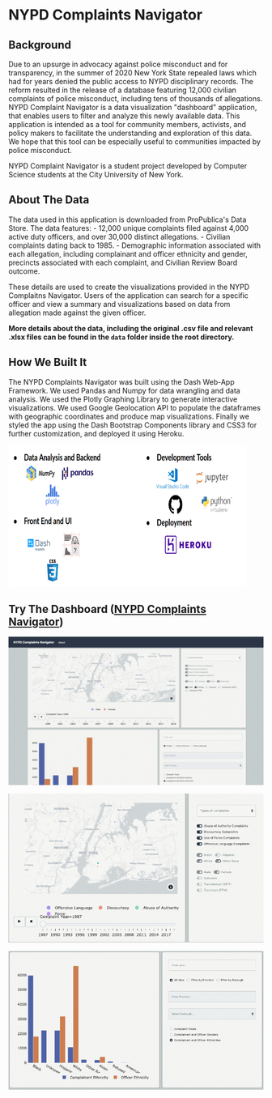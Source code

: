 # NYPD Complaints Navigator

## Background

Due to an upsurge in advocacy against police misconduct and for transparency, in the summer of 2020 New York State repealed laws which had for years denied the public access to NYPD disciplinary records. The reform resulted in the release of a database featuring 12,000 civilian complaints of police misconduct, including tens of thousands of allegations. NYPD Complaint Navigator is a data visualization "dashboard" application, that enables users to filter and analyze this newly available data. This application is intended as a tool for community members, activists, and policy makers to facilitate the understanding and exploration of this data. We hope that this tool can be especially useful to communities impacted by police misconduct.

NYPD Complaint Navigator is a student project developed by Computer Science students at the City University of New York.

## About The Data

The data used in this application is downloaded from ProPublica's Data Store. The data features: - 12,000 unique complaints filed against 4,000 active duty officers, and over 30,000 distinct allegations. - Civilian complaints dating back to 1985. - Demographic information associated with each allegation, including complainant and officer ethnicity and gender, precincts associated with each complaint, and Civilian Review Board outcome.

These details are used to create the visualizations provided in the NYPD Complaitns Navigator. Users of the application can search for a specific officer and view a summary and visualizations based on data from allegation made against the given officer.

**More details about the data, including the original .csv file and relevant .xlsx files can be found in the `data` folder inside the root directory.**

## How We Built It

The NYPD Complaints Navigator was built using the Dash Web-App Framework. We used Pandas and Numpy for data wrangling and data analysis. We used the Plotly Graphing Library to generate interactive visualizations. We used Google Geolocation API to populate the dataframes with geographic coordinates and produce map visualizations. Finally we styled the app using the Dash Bootstrap Components library and CSS3 for further customization, and deployed it using Heroku.

<img src="Images/tools.png" alt="Kitten"
	title="A cute kitten" width="470" height="280" />

## Try The Dashboard ([NYPD Complaints Navigator](https://nypdcomplaintsnavigator.herokuapp.com/))

![Gif showing NYPD Complaints Navigator](Images/dashapp.gif)

![Gif showing NYPD Complaints Navigator](Images/dashapp2.gif)

![Gif showing NYPD Complaints Navigator](Images/dashapp3.gif)

